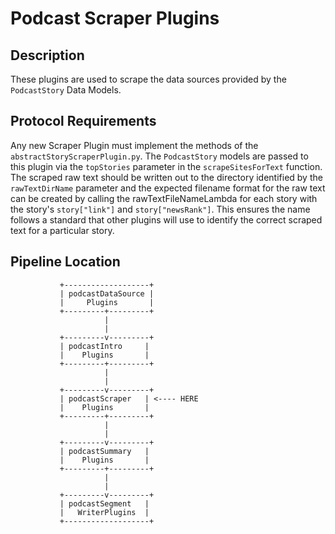 # Podcast Scraper Plugins

## Description
These plugins are used to scrape the data sources provided by the `PodcastStory` Data Models.

## Protocol Requirements
Any new Scraper Plugin must implement the methods of the `abstractStoryScraperPlugin.py`.
The `PodcastStory` models are passed to this plugin via the `topStories` parameter in the `scrapeSitesForText` function. The scraped raw text should be written out to the directory identified by the `rawTextDirName` parameter and the expected filename format for the raw text can be created by calling the rawTextFileNameLambda for each story with the story's `story["link"]` and `story["newsRank"]`. This ensures the name follows a standard that other plugins will use to identify the correct scraped text for a particular story.

## Pipeline Location

```
           +-------------------+
           | podcastDataSource |
           |     Plugins       |
           +---------+---------+
                     |
                     |
           +---------v---------+
           | podcastIntro     | 
           |    Plugins       |
           +---------+---------+
                     |
                     |
           +---------v---------+
           | podcastScraper   | <---- HERE
           |    Plugins       |
           +---------+---------+
                     |
                     |
           +---------v---------+
           | podcastSummary   |
           |    Plugins       |
           +---------+---------+
                     |
                     |
           +---------v---------+
           | podcastSegment   |
           |   WriterPlugins  |
           +-------------------+

```